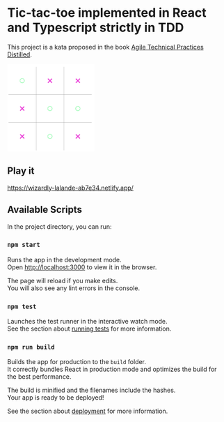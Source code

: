 # Tic-tac-toe implemented in React and Typescript strictly in TDD

This project is a kata proposed in the book [Agile Technical Practices Distilled](https://leanpub.com/agiletechnicalpracticesdistilled).

<img src="https://github.com/gusaiani/typescript-tdd-tic-tac-toe/blob/master/public/game-screenshot.png?raw=true" alt="Tic-tac-toe game Screenshot" width="200" />

## Play it

https://wizardly-lalande-ab7e34.netlify.app/

## Available Scripts

In the project directory, you can run:

### `npm start`

Runs the app in the development mode.<br />
Open [http://localhost:3000](http://localhost:3000) to view it in the browser.

The page will reload if you make edits.<br />
You will also see any lint errors in the console.

### `npm test`

Launches the test runner in the interactive watch mode.<br />
See the section about [running tests](https://facebook.github.io/create-react-app/docs/running-tests) for more information.

### `npm run build`

Builds the app for production to the `build` folder.<br />
It correctly bundles React in production mode and optimizes the build for the best performance.

The build is minified and the filenames include the hashes.<br />
Your app is ready to be deployed!

See the section about [deployment](https://facebook.github.io/create-react-app/docs/deployment) for more information.

